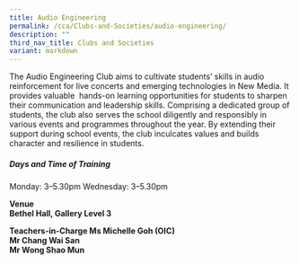 ```yaml
---
title: Audio Engineering
permalink: /cca/Clubs-and-Societies/audio-engineering/
description: ""
third_nav_title: Clubs and Societies
variant: markdown
---
```



The Audio Engineering Club aims to cultivate students’ skills in audio reinforcement for live concerts and emerging technologies in New Media. It provides valuable&nbsp; hands-on learning opportunities for students to sharpen their communication and leadership skills. Comprising a dedicated group of students, the club also serves the school diligently and responsibly in various events and programmes throughout the year. By extending their support during school events, the club inculcates values and builds character and resilience in students.

<h5>Days and Time of Training</h5>Monday: 3–5.30pm
Wednesday: 3–5.30pm

<br>

<b>Venue<br>
Bethel Hall, Gallery Level 3</b>

<b>Teachers-in-Charge
Ms Michelle Goh (OIC)&nbsp;<br>
Mr Chang Wai San&nbsp;<br>
Mr Wong Shao Mun</b>